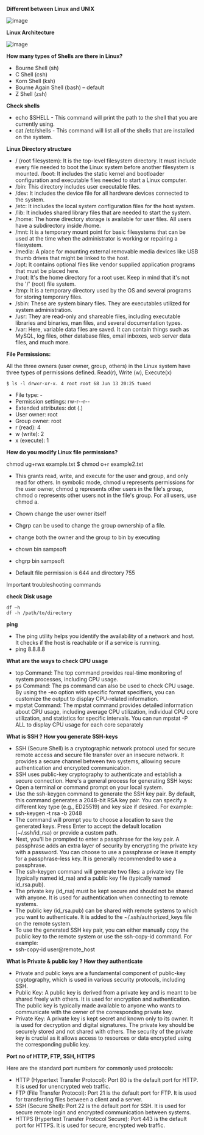 
**Different between Linux and UNIX**

![image](https://github.com/sagarkulkarni1989/DevOps-Journey/assets/46215433/13202a6d-eb29-4085-a3fd-5399adad52d5)

**Linux Architecture**

![image](https://github.com/sagarkulkarni1989/DevOps-Journey/assets/46215433/abaa25ac-dc40-43fb-bac5-139627d2d01f)

**How many types of Shells are there in Linux?**

- Bourne Shell (sh)
- C Shell (csh)
- Korn Shell (ksh)
- Bourne Again Shell (bash) – default
- Z Shell (zsh)

**Check shells**

- echo $SHELL - This command will print the path to the shell that you are currently using.
- cat /etc/shells - This command will list all of the shells that are installed on the system.

**Linux Directory structure** 

- / (root filesystem): It is the top-level filesystem directory. It must include every file needed to boot the Linux system before another filesystem is mounted. /boot: It includes the static kernel and bootloader configuration and executable files needed to start a Linux computer.
- /bin: This directory includes user executable files.
- /dev: It includes the device file for all hardware devices connected to the system.
- /etc: It includes the local system configuration files for the host system.
- /lib: It includes shared library files that are needed to start the system.
- /home: The home directory storage is available for user files. All users have a subdirectory inside /home.
- /mnt: It is a temporary mount point for basic filesystems that can be used at the time when the administrator is working or repairing a filesystem.
- /media: A place for mounting external removable media devices like USB thumb drives that might be linked to the host.
- /opt: It contains optional files like vendor supplied application programs that must be placed here.
- /root: It's the home directory for a root user. Keep in mind that it's not the '/' (root) file system.
- /tmp: It is a temporary directory used by the OS and several programs for storing temporary files.
- /sbin: These are system binary files. They are executables utilized for system administration.
- /usr: They are read-only and shareable files, including executable libraries and binaries, man files, and several documentation types.
- /var: Here, variable data files are saved. It can contain things such as MySQL, log files, other database files, email inboxes, web server data files, and much more.

**File Permissions:**

All the three owners (user owner, group, others) in the Linux system have three types of permissions defined. Read(r), Write (w), Execute(x)

```
$ ls -l drwxr-xr-x. 4 root root 68 Jun 13 20:25 tuned
```
- File type: -
- Permission settings: rw-r--r--
- Extended attributes: dot (.)
- User owner: root
- Group owner: root
- r (read): 4
- w (write): 2
- x (execute): 1

**How do you modify Linux file permissions?**

chmod ug+rwx example.txt $ chmod o+r example2.txt

- This grants read, write, and execute for the user and group, and only read for others. In symbolic mode, chmod u represents permissions for the user owner, chmod g represents other users in the file's group, chmod o represents other users not in the file's group. For all users, use chmod a.

- Chown change the user owner itself
- Chgrp can be used to change the group ownership of a file.
- change both the owner and the group to bin by executing
- chown bin sampsoft
- chgrp bin sampsoft
- Default file permission is 644 and directory 755 

Important troubleshooting commands 

**check Disk usage**
```
df –h
df -h /path/to/directory
```
**ping**
- The ping utility helps you identify the availability of a network and host. It checks if the host is reachable or if a service is running.
- ping 8.8.8.8

**What are the ways to check CPU usage**

- top Command: The top command provides real-time monitoring of system processes, including CPU usage.
- ps Command: The ps command can also be used to check CPU usage. By using the -eo option with specific format specifiers, you can customize the output to display CPU-related information.
- mpstat Command: The mpstat command provides detailed information about CPU usage, including average CPU utilization, individual CPU core utilization, and statistics for specific intervals. You can run mpstat -P ALL to display CPU usage for each core separately

**What is SSH ? How you generate SSH-keys**

- SSH (Secure Shell) is a cryptographic network protocol used for secure remote access and secure file transfer over an insecure network. It provides a secure channel between two systems, allowing secure authentication and encrypted communication.
- SSH uses public-key cryptography to authenticate and establish a secure connection. Here's a general process for generating SSH keys:
- Open a terminal or command prompt on your local system.
- Use the ssh-keygen command to generate the SSH key pair. By default, this command generates a 2048-bit RSA key pair. You can specify a different key type (e.g., ED25519) and key size if desired. For example:
- ssh-keygen -t rsa -b 2048
- The command will prompt you to choose a location to save the generated keys. Press Enter to accept the default location (~/.ssh/id_rsa) or provide a custom path.
- Next, you'll be prompted to enter a passphrase for the key pair. A passphrase adds an extra layer of security by encrypting the private key with a password. You can choose to use a passphrase or leave it empty for a passphrase-less key. It is generally recommended to use a passphrase.
- The ssh-keygen command will generate two files: a private key file (typically named id_rsa) and a public key file (typically named id_rsa.pub).
- The private key (id_rsa) must be kept secure and should not be shared with anyone. It is used for authentication when connecting to remote systems.
- The public key (id_rsa.pub) can be shared with remote systems to which you want to authenticate. It is added to the ~/.ssh/authorized_keys file on the remote system.
- To use the generated SSH key pair, you can either manually copy the public key to the remote system or use the ssh-copy-id command. For example:
- ssh-copy-id user@remote_host

**What is Private & public key ? How they authenticate**

- Private and public keys are a fundamental component of public-key cryptography, which is used in various security protocols, including SSH.
- Public Key: A public key is derived from a private key and is meant to be shared freely with others. It is used for encryption and authentication. The public key is typically made available to anyone who wants to communicate with the owner of the corresponding private key.
- Private Key: A private key is kept secret and known only to its owner. It is used for decryption and digital signatures. The private key should be securely stored and not shared with others. The security of the private key is crucial as it allows access to resources or data encrypted using the corresponding public key.

**Port no of HTTP, FTP, SSH, HTTPS**

Here are the standard port numbers for commonly used protocols:

- HTTP (Hypertext Transfer Protocol): Port 80 is the default port for HTTP. It is used for unencrypted web traffic.
- FTP (File Transfer Protocol): Port 21 is the default port for FTP. It is used for transferring files between a client and a server.
- SSH (Secure Shell): Port 22 is the default port for SSH. It is used for secure remote login and encrypted communication between systems.
- HTTPS (Hypertext Transfer Protocol Secure): Port 443 is the default port for HTTPS. It is used for secure, encrypted web traffic.

